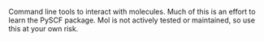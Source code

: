 Command line tools to interact with molecules. Much of this is an effort to learn the PySCF package. 
Mol is not actively tested or maintained, so use this at your own risk. 

